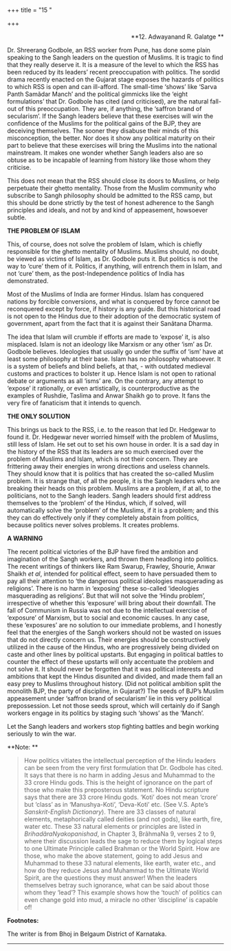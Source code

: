 +++
title = "15 "

+++
<div align="right">

**12.  Adwayanand R. Galatge **

</div>

Dr. Shreerang Godbole, an RSS worker from Pune, has done some plain
speaking to the Sangh leaders on the question of Muslims. It is tragic
to find that they really deserve it. It is a measure of the level to
which the RSS has been reduced by its leaders’ recent preoccupation with
politics. The sordid drama recently enacted on the Gujarat stage exposes
the hazards of politics to which RSS is open and can ill-afford. The
small-time ‘shows’ like ‘Sarva Panth Samãdar Manch’ and the political
gimmicks like the ‘eight formulations’ that Dr. Godbole has cited (and
criticised), are the natural fall-out of this preoccupation. They are,
if anything, the ‘saffron brand of secularism’. If the Sangh leaders
believe that these exercises will win the confidence of the Muslims for
the political gains of the BJP, they are deceiving themselves. The
sooner they disabuse their minds of this misconception, the better. Nor
does it show any political maturity on their part to believe that these
exercises will bring the Muslims into the national mainstream. It makes
one wonder whether Sangh leaders also are so obtuse as to be incapable
of learning from history like those whom they criticise.

This does not mean that the RSS should close its doors to Muslims, or
help perpetuate their ghetto mentality. Those from the Muslim community
who subscribe to Sangh philosophy should be admitted to the RSS camp,
but this should be done strictly by the test of honest adherence to the
Sangh principles and ideals, and not by and kind of appeasement,
howsoever subtle.  
 

**THE PROBLEM OF ISLAM**

This, of course, does not solve the problem of Islam, which is chiefly
responsible for the ghetto mentality of Muslims. Muslims should, no
doubt, be viewed as victims of Islam, as Dr. Godbole puts it. But
politics is not the way to ‘cure’ them of it. Politics, if anything,
will entrench them in Islam, and not ‘cure’ them, as the
post-Independence politics of India has demonstrated.

Most of the Muslims of India are former Hindus. Islam has conquered
nations by forcible conversions, and what is conquered by force cannot
be reconquered except by force, if history is any guide. But this
historical road is not open to the Hindus due to their adoption of the
democratic system of government, apart from the fact that it is against
their Sanãtana Dharma.

The idea that Islam will crumble if efforts are made to ‘expose’ it, is
also misplaced. Islam is not an ideology like Marxism or any other ‘ism’
as Dr. Godbole believes. Ideologies that usually go under the suffix of
‘ism’ have at least some philosophy at their base. Islam has no
philosophy whatsoever. It is a system of beliefs and blind beliefs, at
that, - with outdated medieval customs and practices to bolster it up.
Hence Islam is not open to rational debate or arguments as all ‘isms’
are. On the contrary, any attempt to ‘expose’ it rationally, or even
artistically, is counterproductive as the examples of Rushdie, Taslima
and Anwar Shaikh go to prove. It fans the very fire of fanaticism that
it intends to quench.  
 

**THE ONLY SOLUTION**

This brings us back to the RSS, i.e. to the reason that led Dr. Hedgewar
to found it. Dr. Hedgewar never worried himself with the problem of
Muslims, still less of Islam. He set out to set his own house in order.
It is a sad day in the history of the RSS that its leaders are so much
exercised over the problem of Muslims and Islam, which is not their
concern. They are frittering away their energies in wrong directions and
useless channels. They should know that it is politics that has created
the so-called Muslim problem. It is strange that, of all the people, it
is the Sangh leaders who are breaking their heads on this problem.
Muslims are a problem, if at all, to the politicians, not to the Sangh
leaders. Sangh leaders should first address themselves to the ‘problem’
of the Hindus, which, if solved, will automatically solve the ‘problem’
of the Muslims, if it is a problem; and this they can do effectively
only if they completely abstain from politics, because politics never
solves problems. It creates problems.  
 

**A WARNING**

The recent political victories of the BJP have fired the ambition and
imagination of the Sangh workers, and thrown them headlong into
politics. The recent writings of thinkers like Ram Swarup, Frawley,
Shourie, Anwar Shaikh *et al*, intended for political effect, seem to
have persuaded them to pay all their attention to ‘the dangerous
political ideologies masquerading as religions’. There is no harm in
‘exposing’ these so-called ‘ideologies masquerading as religions’. But
that will not solve the ‘Hindu problem’, irrespective of whether this
‘exposure’ will bring about their downfall. The fall of Communism in
Russia was not due to the intellectual exercise of ‘exposure’ of
Marxism, but to social and economic causes. In any case, these
‘exposures’ are no solution to our immediate problems, and I honestly
feel that the energies of the Sangh workers should not be wasted on
issues that do not directly concern us. Their energies should be
constructively utilized in the cause of the Hindus, who are
progressively being divided on caste and other lines by political
upstarts. But engaging in political battles to counter the effect of
these upstarts will only accentuate the problem and not solve it.  It
should never be forgotten that it was political interests and ambitions
that kept the Hindus disunited and divided, and made them fall an easy
prey to Muslims throughout history. (Did not political ambition split
the monolith BJP, the party of discipline, in Gujarat?) The seeds of
BJP’s Muslim appeasement under ‘saffron brand of secularism’ lie in this
very political prepossession. Let not those seeds sprout, which will
certainly do if Sangh workers engage in its politics by staging such
‘shows’ as the ‘Manch’.

Let the Sangh leaders and workers stop fighting battles and begin
working seriously to win the war.

**Note: **

> How politics vitiates the intellectual perception of the Hindu leaders
> can be seen from the very first formulation that Dr. Godbole has
> cited. It says that there is no harm in adding Jesus and Muhammad to
> the 33 crore Hindu gods. This is the height of ignorance on the part
> of those who make this preposterous statement. No Hindu scripture says
> that there are 33 crore Hindu gods. ‘Koti’ does not mean ‘crore’ but
> ‘class’ as in ‘Manushya-Koti’, ‘Deva-Koti’ etc. (See V.S. Apte’s
> *Sanskrit-English Dictionary*). There are 33 classes of natural
> elements, metaphorically called deities (and not gods), like earth,
> fire, water etc. These 33 natural elements or principles are listed in
> *BrihadãraNyakopanishad*, in Chapter 3, BrãhmaNa 9, verses 2 to 9,
> where their discussion leads the sage to reduce them by logical steps
> to one Ultimate Principle called Brahman or the World Spirit. How are
> those, who make the above statement, going to add Jesus and Muhammad
> to these 33 natural elements, like earth, water etc., and how do they
> reduce Jesus and Muhammad to the Ultimate World Spirit, are the
> questions they must answer! When the leaders themselves betray such
> ignorance, what can be said about those whom they ‘lead’? This example
> shows how the ‘touch’ of politics can even change gold into mud, a
> miracle no other ‘discipline’ is capable of!

**Footnotes:**

The writer is from Bhoj in Belgaum District of Karnataka.  
 

------------------------------------------------------------------------


